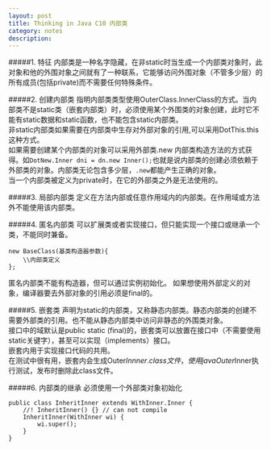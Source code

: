 ```yaml
---
layout: post
title: Thinking in Java C10 内部类
category: notes
description: 
---
```


#####1. 特征
内部类是一种名字隐藏，在非static时当生成一个内部类对象时，此对象和他的外围对象之间就有了一种联系，它能够访问外围对象（不管多少层）的所有成员(包括private)而不需要任何特殊条件。 

#####2. 创建内部类
指明内部类类型使用OuterClass.InnerClass的方式。当内部类不是static类（嵌套内部类）时，必须使用某个外围类的对象创建，此时它不能有static数据和static函数，也不能包含static内部类。  
非static内部类如果需要在内部类中生存对外部对象的引用,可以采用DotThis.this这种方式。  
如果需要创建某个内部类的对象可以采用外部类.new 内部类构造方法的方式获得。如`DotNew.Inner dni = dn.new Inner();`也就是说内部类的创建必须依赖于外部类的对象。内部类无论包含多少层，`.new`都能产生正确的对象。  
当一个内部类被定义为private时，在它的外部类之外是无法使用的。 

#####3. 局部内部类
定义在方法内部或任意作用域内的内部类。在作用域或方法外不能使用该内部类。  

#####4. 匿名内部类
可以扩展类或者实现接口，但只能实现一个接口或继承一个类，不能同时兼备。

	new BaseClass(基类构造器参数){
		\\内部类定义
	};
匿名内部类不能有构造器，但可以通过实例初始化。 如果想使用外部定义的对象，编译器要去外部对象的引用必须是final的。

#####5. 嵌套类
声明为static的内部类，又称静态内部类。静态内部类的创建不需要外部类的引用。也不能从静态内部类中访问非静态的外围类对象。  
接口中的域默认是public static (final)的，嵌套类可以放置在接口中（不需要使用static关键字），甚至可以实现（implements）接口。  
嵌套内用于实现接口代码的共用。  
在测试中很有用，嵌套内会生成Outer$Innner.class文件，使用java Outer$Inner执行测试，发布时删除此class文件。

#####6. 内部类的继承
必须使用一个外部类对象初始化

	public class InheritInner extends WithInner.Inner {
		//! InheritInner() {} // can not compile
		InheritInner(WithInner wi) {
			wi.super();
		}
	}